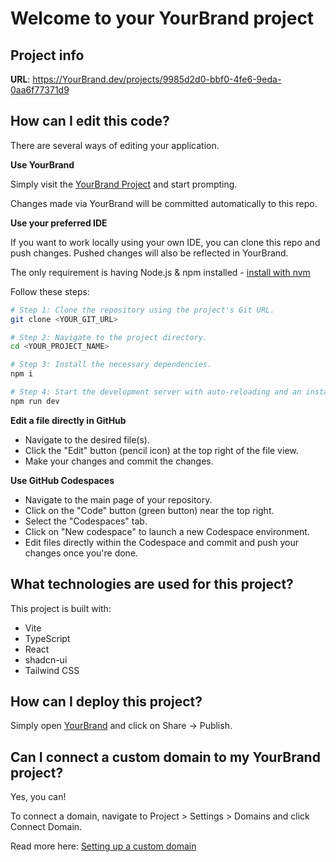 # Welcome to your YourBrand project

## Project info

**URL**: https://YourBrand.dev/projects/9985d2d0-bbf0-4fe6-9eda-0aa6f77371d9

## How can I edit this code?

There are several ways of editing your application.

**Use YourBrand**

Simply visit the [YourBrand Project](https://YourBrand.dev/projects/9985d2d0-bbf0-4fe6-9eda-0aa6f77371d9) and start prompting.

Changes made via YourBrand will be committed automatically to this repo.

**Use your preferred IDE**

If you want to work locally using your own IDE, you can clone this repo and push changes. Pushed changes will also be reflected in YourBrand.

The only requirement is having Node.js & npm installed - [install with nvm](https://github.com/nvm-sh/nvm#installing-and-updating)

Follow these steps:

```sh
# Step 1: Clone the repository using the project's Git URL.
git clone <YOUR_GIT_URL>

# Step 2: Navigate to the project directory.
cd <YOUR_PROJECT_NAME>

# Step 3: Install the necessary dependencies.
npm i

# Step 4: Start the development server with auto-reloading and an instant preview.
npm run dev
```

**Edit a file directly in GitHub**

- Navigate to the desired file(s).
- Click the "Edit" button (pencil icon) at the top right of the file view.
- Make your changes and commit the changes.

**Use GitHub Codespaces**

- Navigate to the main page of your repository.
- Click on the "Code" button (green button) near the top right.
- Select the "Codespaces" tab.
- Click on "New codespace" to launch a new Codespace environment.
- Edit files directly within the Codespace and commit and push your changes once you're done.

## What technologies are used for this project?

This project is built with:

- Vite
- TypeScript
- React
- shadcn-ui
- Tailwind CSS

## How can I deploy this project?

Simply open [YourBrand](https://YourBrand.dev/projects/9985d2d0-bbf0-4fe6-9eda-0aa6f77371d9) and click on Share -> Publish.

## Can I connect a custom domain to my YourBrand project?

Yes, you can!

To connect a domain, navigate to Project > Settings > Domains and click Connect Domain.

Read more here: [Setting up a custom domain](https://docs.YourBrand.dev/features/custom-domain#custom-domain)
